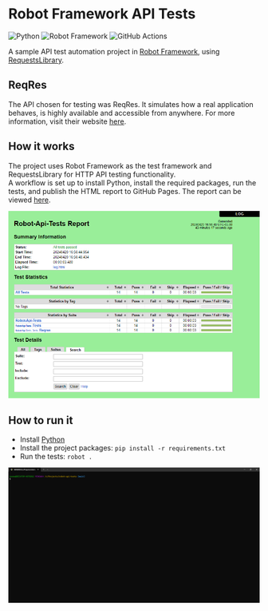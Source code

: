 # Robot Framework API Tests

![Python](https://img.shields.io/badge/Python-FFD343?style=for-the-badge&logo=Python&logoColor=3776AB)
![Robot Framework](https://img.shields.io/badge/robotframework-000000?style=for-the-badge&logo=robotframework)
![GitHub Actions](https://img.shields.io/badge/GitHub%20Actions-2088FF?style=for-the-badge&logo=GitHub%20Actions&logoColor=white)

A sample API test automation project in [Robot Framework](https://robotframework.org/), using [RequestsLibrary](https://marketsquare.github.io/robotframework-requests/).

## ReqRes

The API chosen for testing was ReqRes. It simulates how a real application behaves, is highly available and accessible from anywhere. For more information, visit their website [here](https://reqres.in/).

## How it works

The project uses Robot Framework as the test framework and RequestsLibrary for HTTP API testing functionality.  
A workflow is set up to install Python, install the required packages, run the tests, and publish the HTML report to GitHub Pages. The report can be viewed [here](https://kafziel4.github.io/robot-api-tests/).

![report](./docs/report.png)

## How to run it

- Install [Python](https://www.python.org/)
- Install the project packages: `pip install -r requirements.txt`
- Run the tests: `robot .`

![robot](./docs/robot.gif)
